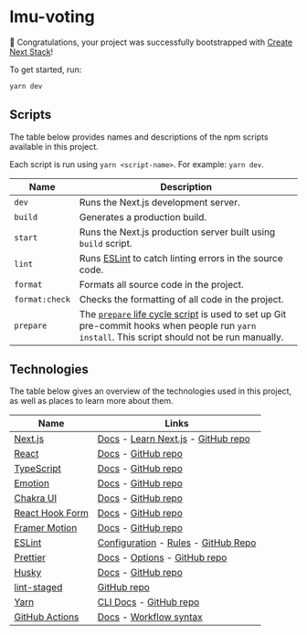 # lmu-voting

🎉 Congratulations, your project was successfully bootstrapped with [Create Next Stack](https://github.com/akd-io/create-next-stack)!

To get started, run:

```bash
yarn dev
```

## Scripts

The table below provides names and descriptions of the npm scripts available in this project.

Each script is run using `yarn <script-name>`. For example: `yarn dev`.

| Name           | Description                                                                                                                                                                                                          |
| -------------- | -------------------------------------------------------------------------------------------------------------------------------------------------------------------------------------------------------------------- |
| `dev`          | Runs the Next.js development server.                                                                                                                                                                                 |
| `build`        | Generates a production build.                                                                                                                                                                                        |
| `start`        | Runs the Next.js production server built using `build` script.                                                                                                                                                       |
| `lint`         | Runs [ESLint](https://eslint.org/) to catch linting errors in the source code.                                                                                                                                       |
| `format`       | Formats all source code in the project.                                                                                                                                                                              |
| `format:check` | Checks the formatting of all code in the project.                                                                                                                                                                    |
| `prepare`      | The [`prepare` life cycle script](https://docs.npmjs.com/cli/v7/using-npm/scripts#life-cycle-scripts) is used to set up Git pre-commit hooks when people run `yarn install`. This script should not be run manually. |

## Technologies

The table below gives an overview of the technologies used in this project, as well as places to learn more about them.

| Name                                                  | Links                                                                                                                                                        |
| ----------------------------------------------------- | ------------------------------------------------------------------------------------------------------------------------------------------------------------ |
| [Next.js](https://nextjs.org/)                        | [Docs](https://nextjs.org/docs) - [Learn Next.js](https://nextjs.org/learn) - [GitHub repo](https://github.com/vercel/next.js)                               |
| [React](https://reactjs.org/)                         | [Docs](https://reactjs.org/docs/getting-started.html) - [GitHub repo](https://github.com/facebook/react)                                                     |
| [TypeScript](https://www.typescriptlang.org/)         | [Docs](https://www.typescriptlang.org/docs/) - [GitHub repo](https://github.com/microsoft/TypeScript)                                                        |
| [Emotion](https://emotion.sh/docs/introduction)       | [Docs](https://emotion.sh/docs/introduction) - [GitHub repo](https://github.com/emotion-js/emotion)                                                          |
| [Chakra UI](https://chakra-ui.com/)                   | [Docs](https://chakra-ui.com/docs/getting-started) - [GitHub repo](https://github.com/chakra-ui/chakra-ui)                                                   |
| [React Hook Form](https://react-hook-form.com/)       | [Docs](https://react-hook-form.com/get-started) - [GitHub repo](https://github.com/react-hook-form/react-hook-form)                                          |
| [Framer Motion](https://www.framer.com/motion/)       | [Docs](https://www.framer.com/docs/) - [GitHub repo](https://github.com/framer/motion)                                                                       |
| [ESLint](https://eslint.org/)                         | [Configuration](https://eslint.org/docs/user-guide/configuring/) - [Rules](https://eslint.org/docs/rules/) - [GitHub Repo](https://github.com/eslint/eslint) |
| [Prettier](https://prettier.io/)                      | [Docs](https://prettier.io/docs/en/index.html) - [Options](https://prettier.io/docs/en/options.html) - [GitHub repo](https://github.com/prettier/prettier)   |
| [Husky](https://typicode.github.io/husky/)            | [Docs](https://typicode.github.io/husky/) - [GitHub repo](https://github.com/typicode/husky)                                                                 |
| [lint-staged](https://github.com/okonet/lint-staged)  | [GitHub repo](https://github.com/okonet/lint-staged)                                                                                                         |
| [Yarn](https://yarnpkg.com/)                          | [CLI Docs](https://yarnpkg.com/cli) - [GitHub repo](https://github.com/yarnpkg/berry)                                                                        |
| [GitHub Actions](https://github.com/features/actions) | [Docs](https://docs.github.com/en/actions) - [Workflow syntax](https://docs.github.com/en/actions/reference/workflow-syntax-for-github-actions)              |
